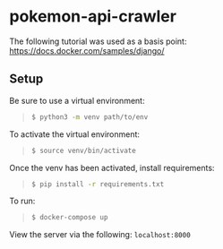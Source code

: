 # pokemon-api-crawler

The following tutorial was used as a basis point: https://docs.docker.com/samples/django/

## Setup

Be sure to use a virtual environment:
> ```sh
> $ python3 -m venv path/to/env
> ```

To activate the virtual environment:
> ```sh
> $ source venv/bin/activate
> ```

Once the venv has been activated, install requirements:
> ```sh
> $ pip install -r requirements.txt
> ```

To run:
> ```sh
> $ docker-compose up
> ```

View the server via the following:
`localhost:8000`
